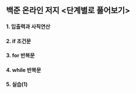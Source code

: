 ##  백준 온라인 저지 <단계별로 풀어보기>

#### 1. 입출력과 사칙연산

#### 2. if 조건문

#### 3. for 반복문

#### 4. while 반복문

#### 5. 실습(1)
